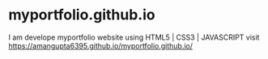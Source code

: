 # myportfolio.github.io
I am develope myportfolio website using HTML5 | CSS3 | JAVASCRIPT
visit https://amangupta6395.github.io/myportfolio.github.io/
